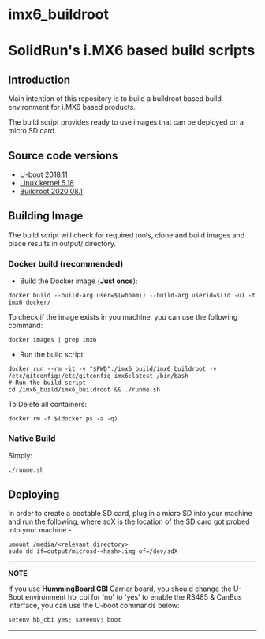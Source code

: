# imx6_buildroot
# SolidRun's i.MX6 based  build scripts

## Introduction
Main intention of this repository is to build a buildroot based build environment for i.MX6 based products.

The build script provides ready to use images that can be deployed on a micro SD card.

## Source code versions

- [U-boot 2018.11](https://github.com/SolidRun/u-boot/tree/v2018.11-solidrun)
- [Linux kernel 5.18](https://github.com/torvalds/linux/tree/v5.18)
- [Buildroot 2020.08.1](https://github.com/buildroot/buildroot/tree/2020.08.1)

## Building Image

The build script will check for required tools, clone and build images and place results in output/ directory.

### Docker build (recommended)

* Build the Docker image (<b>Just once</b>):

```
docker build --build-arg user=$(whoami) --build-arg userid=$(id -u) -t imx6 docker/
```

To check if the image exists in you machine, you can use the following command:

```
docker images | grep imx6
```

* Run the build script:
```
docker run --rm -it -v "$PWD":/imx6_build/imx6_buildroot -v /etc/gitconfig:/etc/gitconfig imx6:latest /bin/bash
# Run the build script
cd /imx6_build/imx6_buildroot && ./runme.sh
```

To Delete all containers:
```
docker rm -f $(docker ps -a -q)
```

### Native Build
Simply:

```
./runme.sh
```

## Deploying
In order to create a bootable SD card, plug in a micro SD into your machine and run the following, where sdX is the location of the SD card got probed into your machine -

```
umount /media/<relevant directory>
sudo dd if=output/microsd-<hash>.img of=/dev/sdX
```

---
**NOTE**

If you use **HummingBoard CBI** Carrier board, you should change the U-Boot environment hb_cbi for 'no' to 'yes' to enable the RS485 & CanBus interface, you can use the U-boot commands below:
```
setenv hb_cbi yes; saveenv; boot
```

---
